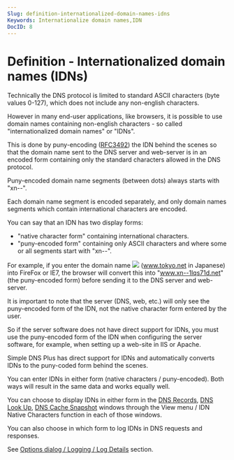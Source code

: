 ```yaml
---
Slug: definition-internationalized-domain-names-idns
Keywords: Internationalize domain names,IDN
DocID: 8
---
```

# Definition - Internationalized domain names (IDNs)

Technically the DNS protocol is limited to standard ASCII characters (byte values 0-127), which does not include any non-english characters.

However in many end-user applications, like browsers, it is possible to use domain names containing non-english characters - so called "internationalized domain names" or "IDNs".

This is done by puny-encoding ([RFC3492](http://www.rfc-editor.org/rfc/rfc3492.txt)) the IDN behind the scenes so that the domain name sent to the DNS server and web-server is in an encoded form containing only the standard characters allowed in the DNS protocol.

Puny-encoded domain name segments (between dots) always starts with "xn--".

Each domain name segment is encoded separately, and only domain names segments which contain international characters are encoded.

You can say that an IDN has two display forms:
- "native character form" containing international characters.
- "puny-encoded form" containing only ASCII characters and where some or all segments start with "xn--".

For example, if you enter the domain name ![](/images/idn.gif) (www.tokyo.net in Japanese) into FireFox or IE7, the browser will convert this into "www.xn--1lqs71d.net" (the puny-encoded form) before sending it to the DNS server and web-server.

It is important to note that the server (DNS, web, etc.) will only see the puny-encoded form of the IDN, not the native character form entered by the user.

So if the server software does not have direct support for IDNs, you must use the puny-encoded form of the IDN when configuring the server software, for example, when setting up a web-site in IIS or Apache.

Simple DNS Plus has direct support for IDNs and automatically converts IDNs to the puny-coded form behind the scenes.

You can enter IDNs in either form (native characters / puny-encoded). Both ways will result in the same data and works equally well.

You can choose to display IDNs in either form in the [DNS Records](wd_records.md), [DNS Look Up](wd_lookup.md), [DNS Cache Snapshot](wd_snapshot.md) windows through the View menu / IDN Native Characters function in each of those windows.

You can also choose in which form to log IDNs in DNS requests and responses.

See [Options dialog / Logging / Log Details](wd_opt_logdet.md) section.
